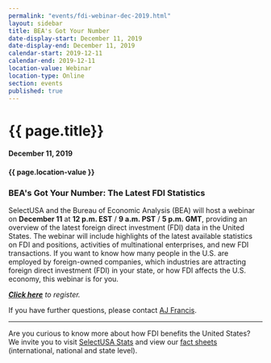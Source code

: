 ```yaml
---
permalink: "events/fdi-webinar-dec-2019.html"
layout: sidebar
title: BEA's Got Your Number
date-display-start: December 11, 2019
date-display-end: December 11, 2019
calendar-start: 2019-12-11
calendar-end: 2019-12-11
location-value: Webinar
location-type: Online
section: events
published: true
---
```


# {{ page.title}}

#### December 11, 2019

#### {{ page.location-value }}

### BEA's Got Your Number: The Latest FDI Statistics

SelectUSA and the Bureau of Economic Analysis (BEA) will host a webinar on **December 11** at **12 p.m. EST** / **9 a.m. PST** / **5 p.m. GMT**, providing an overview of the latest foreign direct investment (FDI) data in the United States. The webinar will include highlights of the latest available statistics on FDI and positions, activities of multinational enterprises, and new FDI transactions. If you want to know how many people in the U.S. are employed by foreign-owned companies, which industries are attracting foreign direct investment (FDI) in your state, or how FDI affects the U.S. economy, this webinar is for you.

_**[Click here](https://forms.office.com/Pages/ResponsePage.aspx?id=DQSIkWdsW0yxEjajBLZtrQAAAAAAAAAAAAMAACFwivtUOU5PUTJDTEhHQ1dLV0ZFU1E4UE9OREk0Uy4u)** to register._

If you have further questions, please contact [AJ Francis](mailto:aj.francis@trade.gov).

---

Are you curious to know more about how FDI benefits the United States? We invite you to visit [SelectUSA Stats](https://www.selectusa.gov/data) and view our [fact sheets](https://www.selectusa.gov/FDI-global-market) (international, national and state level).
